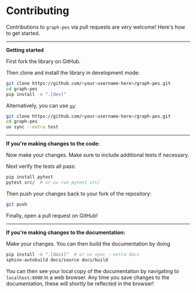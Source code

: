 # Contributing

Contributions to `graph-pes` via pull requests are very welcome! Here's how to get started.

---

**Getting started**

First fork the library on GitHub.

Then clone and install the library in development mode:

```bash
git clone https://github.com/<your-username-here>/graph-pes.git
cd graph-pes
pip install -e ".[dev]"
```

Alternatively, you can use [`uv`](https://docs.astral.sh/uv/):

```bash
git clone https://github.com/<your-username-here>/graph-pes.git
cd graph-pes
uv sync --extra test
```

---

**If you're making changes to the code:**

Now make your changes. Make sure to include additional tests if necessary.

Next verify the tests all pass:

```bash
pip install pytest
pytest src/  # or uv run pytest src/
```

Then push your changes back to your fork of the repository:

```bash
git push
```

Finally, open a pull request on GitHub!

---

**If you're making changes to the documentation:**

Make your changes. You can then build the documentation by doing

```bash
pip install -e ".[docs]"  # or uv sync --extra docs
sphinx-autobuild docs/source docs/build
```

You can then see your local copy of the documentation by navigating to `localhost:8000` in a web browser.
Any time you save changes to the documentation, these will shortly be reflected in the browser!